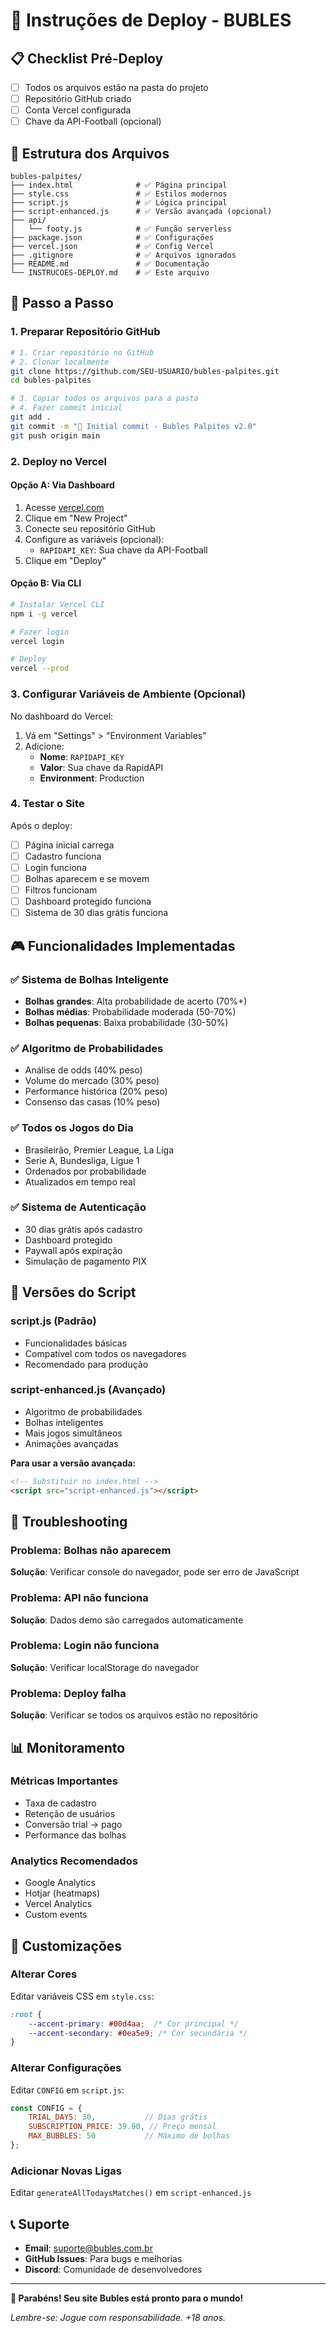 # 🚀 Instruções de Deploy - BUBLES

## 📋 Checklist Pré-Deploy

- [ ] Todos os arquivos estão na pasta do projeto
- [ ] Repositório GitHub criado
- [ ] Conta Vercel configurada
- [ ] Chave da API-Football (opcional)

## 🔧 Estrutura dos Arquivos

```
bubles-palpites/
├── index.html              # ✅ Página principal
├── style.css               # ✅ Estilos modernos
├── script.js               # ✅ Lógica principal
├── script-enhanced.js      # ✅ Versão avançada (opcional)
├── api/
│   └── footy.js            # ✅ Função serverless
├── package.json            # ✅ Configurações
├── vercel.json             # ✅ Config Vercel
├── .gitignore              # ✅ Arquivos ignorados
├── README.md               # ✅ Documentação
└── INSTRUCOES-DEPLOY.md    # ✅ Este arquivo
```

## 🎯 Passo a Passo

### 1. Preparar Repositório GitHub

```bash
# 1. Criar repositório no GitHub
# 2. Clonar localmente
git clone https://github.com/SEU-USUARIO/bubles-palpites.git
cd bubles-palpites

# 3. Copiar todos os arquivos para a pasta
# 4. Fazer commit inicial
git add .
git commit -m "🎉 Initial commit - Bubles Palpites v2.0"
git push origin main
```

### 2. Deploy no Vercel

#### Opção A: Via Dashboard
1. Acesse [vercel.com](https://vercel.com)
2. Clique em "New Project"
3. Conecte seu repositório GitHub
4. Configure as variáveis (opcional):
   - `RAPIDAPI_KEY`: Sua chave da API-Football
5. Clique em "Deploy"

#### Opção B: Via CLI
```bash
# Instalar Vercel CLI
npm i -g vercel

# Fazer login
vercel login

# Deploy
vercel --prod
```

### 3. Configurar Variáveis de Ambiente (Opcional)

No dashboard do Vercel:
1. Vá em "Settings" > "Environment Variables"
2. Adicione:
   - **Nome**: `RAPIDAPI_KEY`
   - **Valor**: Sua chave da RapidAPI
   - **Environment**: Production

### 4. Testar o Site

Após o deploy:
- [ ] Página inicial carrega
- [ ] Cadastro funciona
- [ ] Login funciona
- [ ] Bolhas aparecem e se movem
- [ ] Filtros funcionam
- [ ] Dashboard protegido funciona
- [ ] Sistema de 30 dias grátis funciona

## 🎮 Funcionalidades Implementadas

### ✅ Sistema de Bolhas Inteligente
- **Bolhas grandes**: Alta probabilidade de acerto (70%+)
- **Bolhas médias**: Probabilidade moderada (50-70%)
- **Bolhas pequenas**: Baixa probabilidade (30-50%)

### ✅ Algoritmo de Probabilidades
- Análise de odds (40% peso)
- Volume do mercado (30% peso)
- Performance histórica (20% peso)
- Consenso das casas (10% peso)

### ✅ Todos os Jogos do Dia
- Brasileirão, Premier League, La Liga
- Serie A, Bundesliga, Ligue 1
- Ordenados por probabilidade
- Atualizados em tempo real

### ✅ Sistema de Autenticação
- 30 dias grátis após cadastro
- Dashboard protegido
- Paywall após expiração
- Simulação de pagamento PIX

## 🔄 Versões do Script

### script.js (Padrão)
- Funcionalidades básicas
- Compatível com todos os navegadores
- Recomendado para produção

### script-enhanced.js (Avançado)
- Algoritmo de probabilidades
- Bolhas inteligentes
- Mais jogos simultâneos
- Animações avançadas

**Para usar a versão avançada:**
```html
<!-- Substituir no index.html -->
<script src="script-enhanced.js"></script>
```

## 🐛 Troubleshooting

### Problema: Bolhas não aparecem
**Solução**: Verificar console do navegador, pode ser erro de JavaScript

### Problema: API não funciona
**Solução**: Dados demo são carregados automaticamente

### Problema: Login não funciona
**Solução**: Verificar localStorage do navegador

### Problema: Deploy falha
**Solução**: Verificar se todos os arquivos estão no repositório

## 📊 Monitoramento

### Métricas Importantes
- Taxa de cadastro
- Retenção de usuários
- Conversão trial → pago
- Performance das bolhas

### Analytics Recomendados
- Google Analytics
- Hotjar (heatmaps)
- Vercel Analytics
- Custom events

## 🔧 Customizações

### Alterar Cores
Editar variáveis CSS em `style.css`:
```css
:root {
    --accent-primary: #00d4aa;  /* Cor principal */
    --accent-secondary: #0ea5e9; /* Cor secundária */
}
```

### Alterar Configurações
Editar `CONFIG` em `script.js`:
```javascript
const CONFIG = {
    TRIAL_DAYS: 30,           // Dias grátis
    SUBSCRIPTION_PRICE: 39.90, // Preço mensal
    MAX_BUBBLES: 50           // Máximo de bolhas
};
```

### Adicionar Novas Ligas
Editar `generateAllTodaysMatches()` em `script-enhanced.js`

## 📞 Suporte

- **Email**: suporte@bubles.com.br
- **GitHub Issues**: Para bugs e melhorias
- **Discord**: Comunidade de desenvolvedores

---

**🎉 Parabéns! Seu site Bubles está pronto para o mundo!**

*Lembre-se: Jogue com responsabilidade. +18 anos.*

